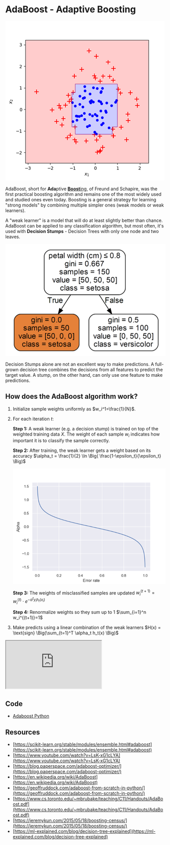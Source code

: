 # AdaBoost - Adaptive Boosting

![Adaboost Decision Boundary](doc/adaboost.png)

AdaBoost, short for **Ada**ptive [**Boost**ing](https://en.wikipedia.org/wiki/Boosting_(meta-algorithm)), of Freund and Schapire, was the first practical boosting algorithm and remains one of the most widely used and studied ones even today. Boosting is a general strategy for learning "strong models" by combining multiple simpler ones (weak models or weak learners).

A "weak learner" is a model that will do at least slightly better than chance. AdaBoost can be applied to any classification algorithm, but most often, it's used with **Decision Stumps** - Decision Trees with only one node and two leaves.

![Decision Stump](doc/decision_stump.PNG)

Decision Stumps alone are not an excellent way to make predictions. A full-grown decision tree combines the decisions from all features to predict the target value. A stump, on the other hand, can only use one feature to make predictions.

## How does the AdaBoost algorithm work?

1. Initialize sample weights uniformly as $w_i^1=\frac{1}{N}$.
2. For each iteration $t$:

    **Step 1:** A weak learner (e.g. a decision stump) is trained on top of the weighted training data $X$. The weight of each sample $w_i$ indicates how important it is to classify the sample correctly.

    **Step 2:** After training, the weak learner gets a weight based on its accuracy $\alpha_t = \frac{1}{2} \ln \Big( \frac{1-\epsilon_t}{\epsilon_t} \Big)$

    ![Alpha](doc/alpha.png)

    **Step 3:** The weights of misclassified samples are updated $w_i^{(t+1)} = w_i^{(t)} \cdot e^{-\alpha^t y_i h_t(x_i)}$

    **Step 4:** Renormalize weights so they sum up to 1 $\sum_{i=1}^n w_i^{(t+1)}=1$

3. Make predicts using a linear combination of the weak learners $H(x) = \text{sign} \Big(\sum_{t=1}^T \alpha_t h_t(x) \Big)$

<iframe src="https://youtu.be/gY6ItcDImog"></iframe>

## Code

- [Adaboost Python](code/adaboost.py)

## Resources

- [https://scikit-learn.org/stable/modules/ensemble.html#adaboost](https://scikit-learn.org/stable/modules/ensemble.html#adaboost)
- [https://www.youtube.com/watch?v=LsK-xG1cLYA](https://www.youtube.com/watch?v=LsK-xG1cLYA)
- [https://blog.paperspace.com/adaboost-optimizer/](https://blog.paperspace.com/adaboost-optimizer/)
- [https://en.wikipedia.org/wiki/AdaBoost](https://en.wikipedia.org/wiki/AdaBoost)
- [https://geoffruddock.com/adaboost-from-scratch-in-python/](https://geoffruddock.com/adaboost-from-scratch-in-python/)
- [https://www.cs.toronto.edu/~mbrubake/teaching/C11/Handouts/AdaBoost.pdf](https://www.cs.toronto.edu/~mbrubake/teaching/C11/Handouts/AdaBoost.pdf)
- [https://jeremykun.com/2015/05/18/boosting-census/](https://jeremykun.com/2015/05/18/boosting-census/)
- [https://ml-explained.com/blog/decision-tree-explained](https://ml-explained.com/blog/decision-tree-explained)